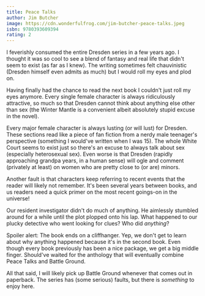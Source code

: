 ```yaml
---
title: Peace Talks
author: Jim Butcher
image: https://cdn.wonderfulfrog.com/jim-butcher-peace-talks.jpeg
isbn: 9780393609394
rating: 2
---
```


I feverishly consumed the entire Dresden series in a few years ago. I thought it was so cool to see a blend of fantasy and real life that didn't seem to exist (as far as I knew). The writing sometimes felt chauvinistic (Dresden himself even admits as much) but I would roll my eyes and plod on.

Having finally had the chance to read the next book I couldn't just roll my eyes anymore. Every single female character is always ridiculously attractive, so much so that Dresden cannot think about anything else other than sex (the Winter Mantle is a convenient albeit absolutely stupid excuse in the novel).

Every major female character is always lusting (or will lust) for Dresden. These sections read like a piece of fan fiction from a nerdy male teenager's perspective (something I would've written when I was 15). The whole White Court seems to exist just so there's an excuse to always talk about sex (especially heterosexual sex). Even worse is that Dresden (rapidly approaching grandpa years, in a human sense) will ogle and comment (privately at least) on women who are pretty close to (or are) minors.

Another fault is that characters keep referring to recent events that the reader will likely not remember. It's been several years between books, and us readers need a quick primer on the most recent goings-on in the universe!

Our resident investigator didn't do much of anything. He aimlessly stumbled around for a while until the plot plopped onto his lap. What happened to our plucky detective who went looking for clues? Who did _anything_?

Spoiler alert: The book ends on a cliffhanger. Yep, we don't get to learn about why anything happened because it's in the second book. Even though every book previously has been a nice package, we get a big middle finger. Should've waited for the anthology that will eventually combine Peace Talks and Battle Ground.

All that said, I will likely pick up Battle Ground whenever that comes out in paperback. The series has (some serious) faults, but there is _something_ to enjoy here.
